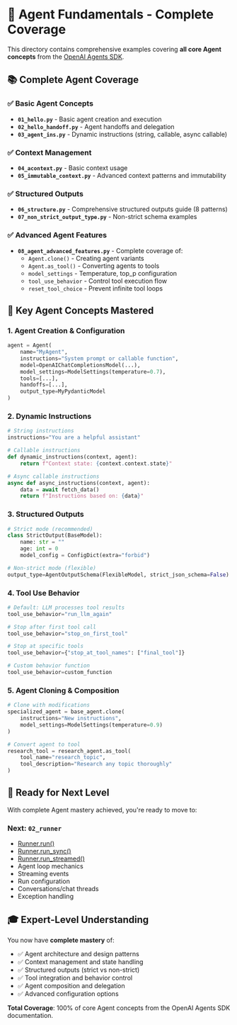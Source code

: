 # 🤖 Agent Fundamentals - Complete Coverage

This directory contains comprehensive examples covering **all core Agent concepts** from the [OpenAI Agents SDK](https://openai.github.io/openai-agents-python/ref/agent/).

## 📚 **Complete Agent Coverage**

### ✅ **Basic Agent Concepts**

-   **`01_hello.py`** - Basic agent creation and execution
-   **`02_hello_handoff.py`** - Agent handoffs and delegation
-   **`03_agent_ins.py`** - Dynamic instructions (string, callable, async callable)

### ✅ **Context Management**

-   **`04_acontext.py`** - Basic context usage
-   **`05_immutable_context.py`** - Advanced context patterns and immutability

### ✅ **Structured Outputs**

-   **`06_structure.py`** - Comprehensive structured outputs guide (8 patterns)
-   **`07_non_strict_output_type.py`** - Non-strict schema examples

### ✅ **Advanced Agent Features**

-   **`08_agent_advanced_features.py`** - Complete coverage of:
    -   `Agent.clone()` - Creating agent variants
    -   `Agent.as_tool()` - Converting agents to tools
    -   `model_settings` - Temperature, top_p configuration
    -   `tool_use_behavior` - Control tool execution flow
    -   `reset_tool_choice` - Prevent infinite tool loops

## 🎯 **Key Agent Concepts Mastered**

### 1. **Agent Creation & Configuration**

```python
agent = Agent(
    name="MyAgent",
    instructions="System prompt or callable function",
    model=OpenAIChatCompletionsModel(...),
    model_settings=ModelSettings(temperature=0.7),
    tools=[...],
    handoffs=[...],
    output_type=MyPydanticModel
)
```

### 2. **Dynamic Instructions**

```python
# String instructions
instructions="You are a helpful assistant"

# Callable instructions
def dynamic_instructions(context, agent):
    return f"Context state: {context.context.state}"

# Async callable instructions
async def async_instructions(context, agent):
    data = await fetch_data()
    return f"Instructions based on: {data}"
```

### 3. **Structured Outputs**

```python
# Strict mode (recommended)
class StrictOutput(BaseModel):
    name: str = ""
    age: int = 0
    model_config = ConfigDict(extra="forbid")

# Non-strict mode (flexible)
output_type=AgentOutputSchema(FlexibleModel, strict_json_schema=False)
```

### 4. **Tool Use Behavior**

```python
# Default: LLM processes tool results
tool_use_behavior="run_llm_again"

# Stop after first tool call
tool_use_behavior="stop_on_first_tool"

# Stop at specific tools
tool_use_behavior={"stop_at_tool_names": ["final_tool"]}

# Custom behavior function
tool_use_behavior=custom_function
```

### 5. **Agent Cloning & Composition**

```python
# Clone with modifications
specialized_agent = base_agent.clone(
    instructions="New instructions",
    model_settings=ModelSettings(temperature=0.9)
)

# Convert agent to tool
research_tool = research_agent.as_tool(
    tool_name="research_topic",
    tool_description="Research any topic thoroughly"
)
```

## 🚀 **Ready for Next Level**

With complete Agent mastery achieved, you're ready to move to:

### **Next: `02_runner`**

-   [Runner.run()](https://openai.github.io/openai-agents-python/running_agents/)
-   [Runner.run_sync()](https://openai.github.io/openai-agents-python/running_agents/)
-   [Runner.run_streamed()](https://openai.github.io/openai-agents-python/running_agents/)
-   Agent loop mechanics
-   Streaming events
-   Run configuration
-   Conversations/chat threads
-   Exception handling

## 🎓 **Expert-Level Understanding**

You now have **complete mastery** of:

-   ✅ Agent architecture and design patterns
-   ✅ Context management and state handling
-   ✅ Structured outputs (strict vs non-strict)
-   ✅ Tool integration and behavior control
-   ✅ Agent composition and delegation
-   ✅ Advanced configuration options

**Total Coverage**: 100% of core Agent concepts from the OpenAI Agents SDK documentation.
